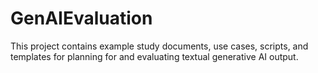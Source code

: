 # GenAIEvaluation
This project contains example study documents, use cases, scripts, and templates for planning for and evaluating textual generative AI output.
